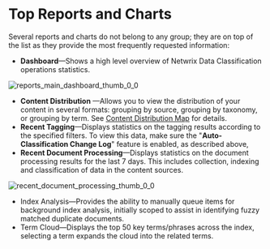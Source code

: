 # Top Reports and Charts

Several reports and charts do not belong to any group; they are on top of the list as they provide
the most frequently requested information:

- **Dashboard**—Shows a high level overview of Netwrix Data Classification operations statistics.

![reports_main_dashboard_thumb_0_0](/img/product_docs/dataclassification/ndc/admin/reporting/reports_main_dashboard_thumb_0_0.webp)

- **Content Distribution** —Allows you to view the distribution of your content in several formats:
  grouping by source, grouping by taxonomy, or grouping by term. See
  [Content Distribution Map](/docs/dataclassification/5.7/ndc/admin/reporting/contentdistributionmap.md) for details.
- **Recent Tagging**—Displays statistics on the tagging results according to the specified filters.
  To view this data, make sure the "**Auto-Classification Change Log**" feature is enabled, as
  described above,
- **Recent Document Processing**—Displays statistics on the document processing results for the last
  7 days. This includes collection, indexing and classification of data in the content sources.

![recent_document_processing_thumb_0_0](/img/product_docs/dataclassification/ndc/admin/reporting/recent_document_processing_thumb_0_0.webp)

- Index Analysis—Provides the ability to manually queue items for background index analysis,
  initially scoped to assist in identifying fuzzy matched duplicate documents.
- Term Cloud—Displays the top 50 key terms/phrases across the index, selecting a term expands the
  cloud into the related terms.
